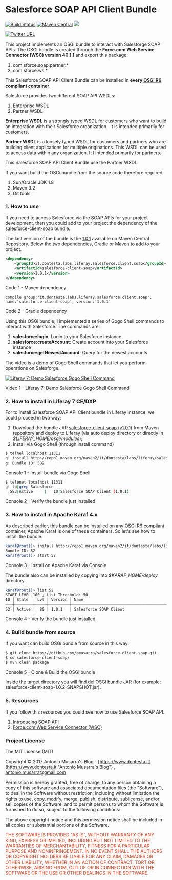
# Salesforce SOAP API Client Bundle
[![Build Status](https://travis-ci.org/amusarra/salesforce-client-soap.svg?branch=master)](https://travis-ci.org/amusarra/salesforce-client-soap)
[![Maven Central](https://maven-badges.herokuapp.com/maven-central/it.dontesta.labs.liferay.salesforce.client.soap/salesforce-client-soap/badge.svg)](https://search.maven.org/#artifactdetails%7Cit.dontesta.labs.liferay.salesforce.client.soap%7Csalesforce-client-soap%7C1.0.1%7Cjar)
[![](https://img.shields.io/badge/download-OSGi%20Bundle-green.svg)](http://repo1.maven.org/maven2/it/dontesta/labs/liferay/salesforce/client/soap/salesforce-client-soap/1.0.1/salesforce-client-soap-1.0.1.jar)

[![Twitter URL](https://img.shields.io/twitter/url/http/shields.io.svg?style=social)](https://twitter.com/antonio_musarra)

This project implements an OSGi bundle to interact with Salesforge SOAP APIs. The OSGi bundle is created through the **Force.com Web Service Connector (WSC) version 40.1.1** and export this package:

1. com.sforce.soap.partner.*
2. com.sforce.ws.*

This Salesforce SOAP API Client Bundle can be installed in **every [OSGi R6](https://www.osgi.org/developer/downloads/release-6/) compliant container**.

Salesforce provides two different SOAP API WSDLs:
1. Enterprise WSDL
2. Partner WSDL

**Enterprise WSDL** is a strongly typed WSDL for customers who want to build an integration with their Salesforce organization.  It is intended primarily for customers.

**Partner WSDL** is a loosely typed WSDL for customers and partners who are building client applications for multiple originations. This WSDL can be used to access data within any organization. It I intended primarily for partners.

This Salesforce SOAP API Client Bundle use the Partner WSDL.

If you want build the OSGi bundle from the source code therefore required:
1. Sun/Oracle JDK 1.8
2. Maven 3.2
3. Git tools

### 1. How to use
If you need to access Salesforce via the SOAP APIs for your project development, then you could add to your project the dependency of the salesforce-client-soap bundle.

The last version of the bundle is the [1.0.1](https://search.maven.org/#search%7Cga%7C1%7Cit.dontesta.labs.liferay.salesforce.client.soap) available on Maven Central Repository. Below the two dependencies, Gradle or Maven to add to your project.

```xml
<dependency>
	<groupId>it.dontesta.labs.liferay.salesforce.client.soap</groupId>
	<artifactId>salesforce-client-soap</artifactId>
	<version>1.0.1</version>
</dependency>
```
Code 1 - Maven dependency
```
compile group:'it.dontesta.labs.liferay.salesforce.client.soap', name:'salesforce-client-soap', version:'1.0.1'
```
Code 2 - Gradle dependency

Using this OSGi bundle, I implemented a series of Gogo Shell commands to interact with Salesforce. The commands are:

1. **salesforce:login**: Login to your Salesforce instance
2. **salesforce:createAccount**: Create account into your Salesforce instance
3. **salesforce:getNewestAccount**: Query for the newest accounts

The video is a demo of Gogo Shell commands that let you perform operations on Salesforge.

[![Liferay 7: Demo Salesforce Gogo Shell Command ](https://img.youtube.com/vi/nQXqzKpnxoc/0.jpg)](https://youtu.be/nQXqzKpnxoc)

Video 1 - Liferay 7: Demo Salesforce Gogo Shell Command

### 2. How to install in Liferay 7 CE/DXP
For to install Salesforce SOAP API Client bundle in Liferay instance, we could proceed in two way:

1. Download the bundle JAR [salesforce-client-soap (v1.0.1)](http://repo1.maven.org/maven2/it/dontesta/labs/liferay/salesforce/client/soap/salesforce-client-soap/1.0.1/salesforce-client-soap-1.0.1.jar) from Maven repository and deploy to Liferay (via auto deploy directory or directly in *$LIFERAY_HOME/osgi/modules*);
2. Install via Gogo Shell (through install command)

```sh
$ telnel localhost 11311
g! install http://repo1.maven.org/maven2/it/dontesta/labs/liferay/salesforce/client/soap/salesforce-client-soap/1.0.1/salesforce-client-soap-1.0.1.jar
g! Bundle ID: 582
```
Console 1 - Install bundle via Gogo Shell

```sh
$ telenet localhost 11311
g! lb|grep Salesforce
  583|Active     |   10|Salesforce SOAP Client (1.0.1)
```
Console 2 - Verify the bundle just installed

### 3. How to install in Apache Karaf 4.x
As described earlier, this bundle can be installed on any [OSGi R6](https://www.osgi.org/developer/downloads/release-6/) compliant container, Apache Karaf is one of these containers. So let's see how to install the bundle.

```sh
karaf@root()> install http://repo1.maven.org/maven2/it/dontesta/labs/liferay/salesforce/client/soap/salesforce-client-soap/1.0.1/salesforce-client-soap-1.0.1.jar
Bundle ID: 52
karaf@root()> start 52
```
Console 3 - Install on Apache Karaf via Console

The bundle also can be installed by copying into *$KARAF_HOME/deploy* directory.

```sh
karaf@root()> list 52
START LEVEL 100 , List Threshold: 50
ID │ State  │ Lvl │ Version │ Name
───┼────────┼─────┼─────────┼──────────────────────────────────────────────────────────────────────────────────────────
52 │ Active │  80 │ 1.0.1   │ Salesforce SOAP Client
```
Console 4 - Verify the bundle just installed

### 4. Build bundle from source
If you want can build OSGi bundle from source in this way:

```sh
$ git clone https://github.com/amusarra/salesforce-client-soap.git
$ cd salesforce-client-soap/
$ mvn clean package
```
Console 5 - Clone & Build the OSGi bundle

Inside the target directory you will find del OSGi bundle JAR (for example: salesforce-client-soap-1.0.2-SNAPSHOT.jar).

### 5. Resources
If you follow this resources you could see how to use Salesforce SOAP API.

1. [Introducing SOAP API](https://developer.salesforce.com/docs/atlas.en-us.api.meta/api/sforce_api_quickstart_intro.htm)
2. [Force.com Web Service Connector (WSC)](https://github.com/forcedotcom/wsc)

### Project License
The MIT License (MIT)

Copyright &copy; 2017 Antonio Musarra's Blog - [https://www.dontesta.it](https://www.dontesta.it "Antonio Musarra's Blog") , [antonio.musarra@gmail.com](mailto:antonio.musarra@gmail.com "Antonio Musarra Email")

Permission is hereby granted, free of charge, to any person obtaining a copy
of this software and associated documentation files (the "Software"), to deal
in the Software without restriction, including without limitation the rights
to use, copy, modify, merge, publish, distribute, sublicense, and/or sell
copies of the Software, and to permit persons to whom the Software is
furnished to do so, subject to the following conditions:

The above copyright notice and this permission notice shall be included in all
copies or substantial portions of the Software.

<span style="color:#D83410">
	THE SOFTWARE IS PROVIDED "AS IS", WITHOUT WARRANTY OF ANY KIND, EXPRESS OR
	IMPLIED, INCLUDING BUT NOT LIMITED TO THE WARRANTIES OF MERCHANTABILITY,
	FITNESS FOR A PARTICULAR PURPOSE AND NONINFRINGEMENT. IN NO EVENT SHALL THE
	AUTHORS OR COPYRIGHT HOLDERS BE LIABLE FOR ANY CLAIM, DAMAGES OR OTHER
	LIABILITY, WHETHER IN AN ACTION OF CONTRACT, TORT OR OTHERWISE, ARISING FROM,
	OUT OF OR IN CONNECTION WITH THE SOFTWARE OR THE USE OR OTHER DEALINGS IN THE
	SOFTWARE.
<span>
